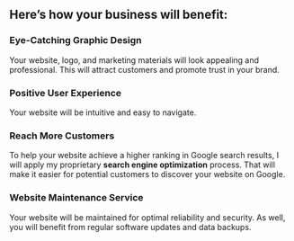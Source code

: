 ## Here’s how your business will benefit:

### Eye-Catching Graphic Design

Your website, logo, and marketing materials will look appealing and professional. This will attract customers and promote trust in your brand.

### Positive User Experience

Your website will be intuitive and easy to navigate.

### Reach More Customers

To help your website achieve a higher ranking in Google search results, I will apply my proprietary **search engine optimization** process. That will make it easier for potential customers to discover your website on Google.

### Website Maintenance Service

Your website will be maintained for optimal reliability and security. As well, you will benefit from regular software updates and data backups.
